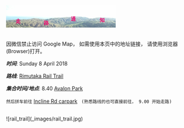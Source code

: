 ![skyline](_images/skyline2.png)

<br/>
<div class="alert alert-danger">
因微信禁止访问 Google Map， 如需使用本页中的地址链接， 请使用浏览器(Browser)打开。
</div>

***时间***: Sunday 8 April 2018

***路线***: [Rimutaka Rail Trail](http://tracks.org.nz/track/show/213)

***集合时间/地点***: 8.40 [Avalon Park](https://goo.gl/maps/7u2c4HgMAy12)
<br/><br/>
`然后拼车前往` [Incline Rd carpark](https://goo.gl/maps/Udfk93EzuB42) ` (熟悉路线的也可直接前往， 9.00 开始走路)` 


<br/>
![rail_trail](_images/rail_trail.jpg)

